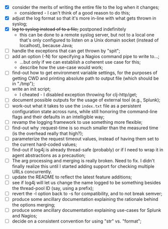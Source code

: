  - [X] consider the merits of writing the entire file to the log when it changes;
   - considered - I can't think of a good reason to do this;
 - [X] adjust the log format so that it's more in-line with what gets thrown in syslog;
 - [X] ~~log to syslog instead of to a file;~~ postponed indefinitely
   - this can be done to a remote syslog server, but not to a local
     one that's only configured to listen on a Unix domain socket
     (instead of localhost), because Java;
 - [ ] handle the exceptions that can get thrown by "spit";
 - [ ] add an option (-N) for specifying a Nagios command pipe to write to...;
   - ...but only if we can establish a coherent use case for this;
   - describe how the use-case would work;
 - [ ] find-out how to get environment variable settings, for the purposes of
       getting CWD and printing absolute path to output file (which should be
       in "./tmp");
 - [ ] write an init script;
   - I cheated - I disabled exception throwing for clj-http/get;
 - [ ] document possible outputs for the usage of external tool (e.g., Splunk);
 - [ ] work-out what it takes to use the `index.txt` file as a persistent
       configuration state across runs, while still honoring the command-line
       flags and their defaults in an intelligible way;
 - [ ] revamp the logging framework to use something more flexible;
 - [ ] find-out why :request-time is so much smaller than the measured time (is
       the overhead really that high?);
 - [ ] parameterize the request timeout values, instead of having them set to
       the current hard-coded values;
 - [ ] find-out if log4j is already thread-safe (probably) or if I need to wrap
       it in agent abstractions as a precaution;
 - [ ] The arg processing and merging is really broken.  Need to fix.
       I didn't finally realize this until I started adding support
       for checking multiple URLs concurrently.
 - [ ] update the README to reflect the latest feature additions;
 - [ ] see if log4j will let us change the name logged to be something
       besides the thread-pool ID (say, using a prefix);
 - [ ] revert the -l option back to -s for compatibility, and to not break
       semver;
 - [ ] produce some ancillary documentation explaining the rationale behind the
       options merging;
 - [ ] produce some ancillary documentation explaining use-cases for Splunk and
       Nagios;
 - [ ] decide on a consistent convention for using "str" vs. "format";
